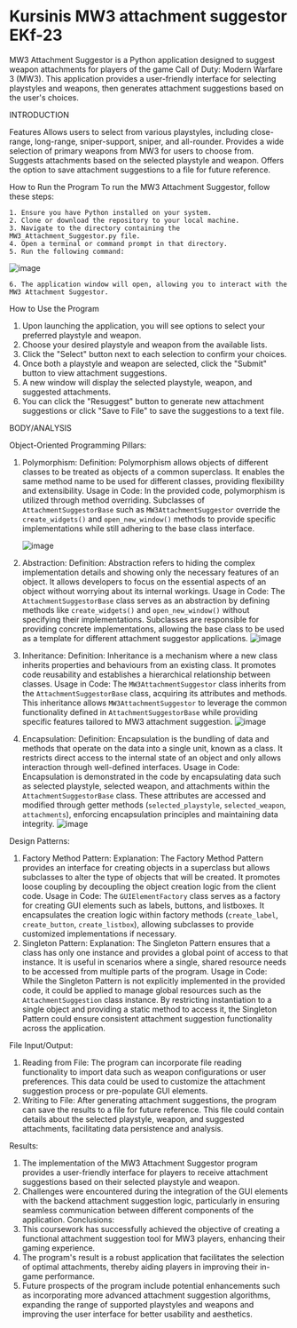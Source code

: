 # Kursinis MW3 attachment suggestor EKf-23
MW3 Attachment Suggestor is a Python application designed to suggest weapon attachments for players of the game Call of Duty: Modern Warfare 3 (MW3). This application provides a user-friendly interface for selecting playstyles and weapons, then generates attachment suggestions based on the user's choices.

INTRODUCTION

Features
   Allows users to select from various playstyles, including close-range, long-range, sniper-support, sniper, and all-rounder.
   Provides a wide selection of primary weapons from MW3 for users to choose from.
   Suggests attachments based on the selected playstyle and weapon.
   Offers the option to save attachment suggestions to a file for future reference.

How to Run the Program
  To run the MW3 Attachment Suggestor, follow these steps:

    1. Ensure you have Python installed on your system.
    2. Clone or download the repository to your local machine.
    3. Navigate to the directory containing the MW3_Attachment_Suggestor.py file.
    4. Open a terminal or command prompt in that directory.
    5. Run the following command:
    
![image](https://github.com/DovydasBudvitis/Kursinis-MW3-attachment-suggestor-EKf-23/assets/168678893/8d57eaae-52a3-46fc-ae46-49f79f959c31)

    6. The application window will open, allowing you to interact with the MW3 Attachment Suggestor.

How to Use the Program
   1. Upon launching the application, you will see options to select your preferred playstyle and weapon.
   2. Choose your desired playstyle and weapon from the available lists.
   3. Click the "Select" button next to each selection to confirm your choices.
   4. Once both a playstyle and weapon are selected, click the "Submit" button to view attachment suggestions.
   5. A new window will display the selected playstyle, weapon, and suggested attachments.
   6. You can click the "Resuggest" button to generate new attachment suggestions or click "Save to File" to save the suggestions to a text file.

BODY/ANALYSIS

Object-Oriented Programming Pillars:
1. Polymorphism:
     Definition: Polymorphism allows objects of different classes to be treated as objects of a common superclass. It enables the same method name to be used for different classes, providing flexibility and extensibility.
     Usage in Code: In the provided code, polymorphism is utilized through method overriding. Subclasses of `AttachmentSuggestorBase` such as `MW3AttachmentSuggestor` override the `create_widgets()` and `open_new_window()` methods to provide specific implementations while still adhering to the base class interface.
   
   ![image](https://github.com/DovydasBudvitis/Kursinis-MW3-attachment-suggestor-EKf-23/assets/168678893/a16b3a20-d9ed-4c75-a2b6-4f56bdd92f73)
   
3. Abstraction:
     Definition: Abstraction refers to hiding the complex implementation details and showing only the necessary features of an object. It allows developers to focus on the essential aspects of an object without worrying about its internal workings.
     Usage in Code: The `AttachmentSuggestorBase` class serves as an abstraction by defining methods like `create_widgets()` and `open_new_window()` without specifying their implementations. Subclasses are responsible for providing concrete implementations, allowing the base class to be used as a template for different attachment suggestor applications.
   ![image](https://github.com/DovydasBudvitis/Kursinis-MW3-attachment-suggestor-EKf-23/assets/168678893/3a29f0d7-a22d-4202-a44c-5a506701ab35)
3. Inheritance:
     Definition: Inheritance is a mechanism where a new class inherits properties and behaviours from an existing class. It promotes code reusability and establishes a hierarchical relationship between classes.
     Usage in Code: The `MW3AttachmentSuggestor` class inherits from the `AttachmentSuggestorBase` class, acquiring its attributes and methods. This inheritance allows `MW3AttachmentSuggestor` to leverage the common functionality defined in `AttachmentSuggestorBase` while providing specific features tailored to MW3 attachment suggestion.
   ![image](https://github.com/DovydasBudvitis/Kursinis-MW3-attachment-suggestor-EKf-23/assets/168678893/4d448080-efe3-4fca-8aad-d8f8db3e6d1a)
5. Encapsulation:
     Definition: Encapsulation is the bundling of data and methods that operate on the data into a single unit, known as a class. It restricts direct access to the internal state of an object and only allows interaction through well-defined interfaces.
     Usage in Code: Encapsulation is demonstrated in the code by encapsulating data such as selected playstyle, selected weapon, and attachments within the `AttachmentSuggestorBase` class. These attributes are accessed and modified through getter methods (`selected_playstyle`, `selected_weapon`, `attachments`), enforcing encapsulation principles and maintaining data integrity.
   ![image](https://github.com/DovydasBudvitis/Kursinis-MW3-attachment-suggestor-EKf-23/assets/168678893/bfd95b3b-516d-477f-aee3-76a41c4a778e)

Design Patterns:
1. Factory Method Pattern:
    Explanation: The Factory Method Pattern provides an interface for creating objects in a superclass but allows subclasses to alter the type of objects that will be created. It promotes loose coupling by decoupling the object creation logic from the client code.
    Usage in Code: The `GUIElementFactory` class serves as a factory for creating GUI elements such as labels, buttons, and listboxes. It encapsulates the creation logic within factory methods (`create_label`, `create_button`, `create_listbox`), allowing subclasses to provide customized implementations if necessary.
2. Singleton Pattern:
    Explanation: The Singleton Pattern ensures that a class has only one instance and provides a global point of access to that instance. It is useful in scenarios where a single, shared resource needs to be accessed from multiple parts of the program.
    Usage in Code: While the Singleton Pattern is not explicitly implemented in the provided code, it could be applied to manage global resources such as the `AttachmentSuggestion` class instance. By restricting instantiation to a single object and providing a static method to access it, the Singleton Pattern could ensure consistent attachment suggestion functionality across the application.

File Input/Output:
1. Reading from File: The program can incorporate file reading functionality to import data such as weapon configurations or user preferences. This data could be used to customize the attachment suggestion process or pre-populate GUI elements.
2. Writing to File: After generating attachment suggestions, the program can save the results to a file for future reference. This file could contain details about the selected playstyle, weapon, and suggested attachments, facilitating data persistence and analysis.

Results:
  1. The implementation of the MW3 Attachment Suggestor program provides a user-friendly interface for players to receive attachment suggestions based on their selected playstyle and weapon.
  2. Challenges were encountered during the integration of the GUI elements with the backend attachment suggestion logic, particularly in ensuring seamless communication between different components of the application.
Conclusions:
  1. This coursework has successfully achieved the objective of creating a functional attachment suggestion tool for MW3 players, enhancing their gaming experience.
  2. The program's result is a robust application that facilitates the selection of optimal attachments, thereby aiding players in improving their in-game performance.
  3. Future prospects of the program include potential enhancements such as incorporating more advanced attachment suggestion algorithms, expanding the range of supported playstyles and weapons and improving the user interface for better usability and aesthetics.



